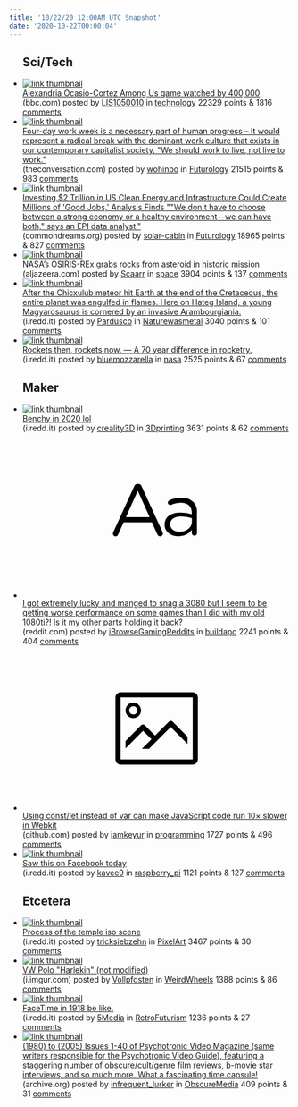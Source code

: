 ```yaml
---
title: '10/22/20 12:00AM UTC Snapshot'
date: '2020-10-22T00:00:04'
---
```

<ul>
<h2>Sci/Tech</h2>

<li><a href='https://www.bbc.com/news/technology-54630330'><img src='https://b.thumbs.redditmedia.com/3ugmCwyeM6PmvbXSNtYGy9Sy9f76ely1CkXGxOVtb5Y.jpg' alt='link thumbnail'></a><div><div class='linkTitle'><a href='https://www.bbc.com/news/technology-54630330'>Alexandria Ocasio-Cortez Among Us game watched by 400,000</a></div>(bbc.com) posted by <a href='https://www.reddit.com/user/LIS1050010'>LIS1050010</a> in <a href='https://www.reddit.com/r/technology'>technology</a> 22329 points & 1816 <a href='https://www.reddit.com/r/technology/comments/jfca5r/alexandria_ocasiocortez_among_us_game_watched_by/'>comments</a></div></li>

<li><a href='https://theconversation.com/four-day-work-week-is-a-necessary-part-of-human-progress-heres-a-plan-to-make-it-happen-124104'><img src='https://b.thumbs.redditmedia.com/SdYWpMtWP84irxzfsikmvwDgPa8jzTro4SKhQMsiMCA.jpg' alt='link thumbnail'></a><div><div class='linkTitle'><a href='https://theconversation.com/four-day-work-week-is-a-necessary-part-of-human-progress-heres-a-plan-to-make-it-happen-124104'>Four-day work week is a necessary part of human progress – It would represent a radical break with the dominant work culture that exists in our contemporary capitalist society. "We should work to live, not live to work."</a></div>(theconversation.com) posted by <a href='https://www.reddit.com/user/wohinbo'>wohinbo</a> in <a href='https://www.reddit.com/r/Futurology'>Futurology</a> 21515 points & 983 <a href='https://www.reddit.com/r/Futurology/comments/jfd1sx/fourday_work_week_is_a_necessary_part_of_human/'>comments</a></div></li>

<li><a href='https://www.commondreams.org/news/2020/10/20/investing-2-trillion-us-clean-energy-and-infrastructure-could-create-millions-good'><img src='https://b.thumbs.redditmedia.com/b41dGdvQNGPF-MH1zON_GmVI2PdPdagFDtwjNqR9B6o.jpg' alt='link thumbnail'></a><div><div class='linkTitle'><a href='https://www.commondreams.org/news/2020/10/20/investing-2-trillion-us-clean-energy-and-infrastructure-could-create-millions-good'>Investing $2 Trillion in US Clean Energy and Infrastructure Could Create Millions of 'Good Jobs,' Analysis Finds ""We don't have to choose between a strong economy or a healthy environment—we can have both," says an EPI data analyst."</a></div>(commondreams.org) posted by <a href='https://www.reddit.com/user/solar-cabin'>solar-cabin</a> in <a href='https://www.reddit.com/r/Futurology'>Futurology</a> 18965 points & 827 <a href='https://www.reddit.com/r/Futurology/comments/jf4re2/investing_2_trillion_in_us_clean_energy_and/'>comments</a></div></li>

<li><a href='https://www.aljazeera.com/news/2020/10/21/nasas-osiris-rex-grabs-rocks-from-asteroid-in-historic-mission'><img src='https://b.thumbs.redditmedia.com/Udu3zsjJigTCZT8MzRtiX5LZgGe1AkSxkIborKP_cSY.jpg' alt='link thumbnail'></a><div><div class='linkTitle'><a href='https://www.aljazeera.com/news/2020/10/21/nasas-osiris-rex-grabs-rocks-from-asteroid-in-historic-mission'>NASA’s OSIRIS-REx grabs rocks from asteroid in historic mission</a></div>(aljazeera.com) posted by <a href='https://www.reddit.com/user/Scaarr'>Scaarr</a> in <a href='https://www.reddit.com/r/space'>space</a> 3904 points & 137 <a href='https://www.reddit.com/r/space/comments/jfbloo/nasas_osirisrex_grabs_rocks_from_asteroid_in/'>comments</a></div></li>

<li><a href='https://i.redd.it/1747z5ma5gu51.jpg'><img src='https://b.thumbs.redditmedia.com/vyVD_r1ndBmLO9EHKtU0GfA9nxBStuEo6ofdgH4DiEk.jpg' alt='link thumbnail'></a><div><div class='linkTitle'><a href='https://i.redd.it/1747z5ma5gu51.jpg'>After the Chicxulub meteor hit Earth at the end of the Cretaceous, the entire planet was engulfed in flames. Here on Hateg Island, a young Magyarosaurus is cornered by an invasive Arambourgiania.</a></div>(i.redd.it) posted by <a href='https://www.reddit.com/user/Pardusco'>Pardusco</a> in <a href='https://www.reddit.com/r/Naturewasmetal'>Naturewasmetal</a> 3040 points & 101 <a href='https://www.reddit.com/r/Naturewasmetal/comments/jfce5a/after_the_chicxulub_meteor_hit_earth_at_the_end/'>comments</a></div></li>

<li><a href='https://i.redd.it/3ahk1qtalgu51.jpg'><img src='https://b.thumbs.redditmedia.com/jJUxV1WDszPoRumfoSFWrbxewAh7Ps_ucIzwoVegSBA.jpg' alt='link thumbnail'></a><div><div class='linkTitle'><a href='https://i.redd.it/3ahk1qtalgu51.jpg'>Rockets then, rockets now. — A 70 year difference in rocketry.</a></div>(i.redd.it) posted by <a href='https://www.reddit.com/user/bluemozzarella'>bluemozzarella</a> in <a href='https://www.reddit.com/r/nasa'>nasa</a> 2525 points & 67 <a href='https://www.reddit.com/r/nasa/comments/jfdynr/rockets_then_rockets_now_a_70_year_difference_in/'>comments</a></div></li>

<h2>Maker</h2>

<li><a href='https://i.redd.it/2wo15cpqbfu51.jpg'><img src='https://b.thumbs.redditmedia.com/qmbD8_Bu3S8IxzCf03dncJ4tfhDgxwdZY1ISjhshQ8c.jpg' alt='link thumbnail'></a><div><div class='linkTitle'><a href='https://i.redd.it/2wo15cpqbfu51.jpg'>Benchy in 2020 lol</a></div>(i.redd.it) posted by <a href='https://www.reddit.com/user/creality3D'>creality3D</a> in <a href='https://www.reddit.com/r/3Dprinting'>3Dprinting</a> 3631 points & 62 <a href='https://www.reddit.com/r/3Dprinting/comments/jfa92h/benchy_in_2020_lol/'>comments</a></div></li>

<li><a href='https://www.reddit.com/r/buildapc/comments/jfa7ak/i_got_extremely_lucky_and_manged_to_snag_a_3080/'><svg version='1.1' viewBox='-34 -12 104 64' preserveAspectRatio='xMidYMid slice' xmlns='http://www.w3.org/2000/svg' xmlns:xlink='http://www.w3.org/1999/xlink'>
    <title>text link thumbnail</title>
    <path d='M12.19,8.84a1.45,1.45,0,0,0-1.4-1h-.12a1.46,1.46,0,0,0-1.42,1L1.14,26.56a1.29,1.29,0,0,0-.14.59,1,1,0,0,0,1,1,1.12,1.12,0,0,0,1.08-.77l2.08-4.65h11l2.08,4.59a1.24,1.24,0,0,0,1.12.83,1.08,1.08,0,0,0,1.08-1.08,1.64,1.64,0,0,0-.14-.57ZM6.08,20.71l4.59-10.22,4.6,10.22Z'>
    </path>
    <path d='M32.24,14.78A6.35,6.35,0,0,0,27.6,13.2a11.36,11.36,0,0,0-4.7,1,1,1,0,0,0-.58.89,1,1,0,0,0,.94.92,1.23,1.23,0,0,0,.39-.08,8.87,8.87,0,0,1,3.72-.81c2.7,0,4.28,1.33,4.28,3.92v.5a15.29,15.29,0,0,0-4.42-.61c-3.64,0-6.14,1.61-6.14,4.64v.05c0,2.95,2.7,4.48,5.37,4.48a6.29,6.29,0,0,0,5.19-2.48V26.9a1,1,0,0,0,1,1,1,1,0,0,0,1-1.06V19A5.71,5.71,0,0,0,32.24,14.78Zm-.56,7.7c0,2.28-2.17,3.89-4.81,3.89-1.94,0-3.61-1.06-3.61-2.86v-.06c0-1.8,1.5-3,4.2-3a15.2,15.2,0,0,1,4.22.61Z'>
    </path>
    </svg></a><div><div class='linkTitle'><a href='https://www.reddit.com/r/buildapc/comments/jfa7ak/i_got_extremely_lucky_and_manged_to_snag_a_3080/'>I got extremely lucky and manged to snag a 3080 but I seem to be getting worse performance on some games than I did with my old 1080ti?! Is it my other parts holding it back?</a></div>(reddit.com) posted by <a href='https://www.reddit.com/user/iBrowseGamingReddits'>iBrowseGamingReddits</a> in <a href='https://www.reddit.com/r/buildapc'>buildapc</a> 2241 points & 404 <a href='https://www.reddit.com/r/buildapc/comments/jfa7ak/i_got_extremely_lucky_and_manged_to_snag_a_3080/'>comments</a></div></li>

<li><a href='https://github.com/evanw/esbuild/issues/478'><svg version='1.1' viewBox='-34 -14 104 64' preserveAspectRatio='xMidYMid meet' xmlns='http://www.w3.org/2000/svg' xmlns:xlink='http://www.w3.org/1999/xlink'>
    <title>link thumbnail</title>
    <path d='M32,4H4A2,2,0,0,0,2,6V30a2,2,0,0,0,2,2H32a2,2,0,0,0,2-2V6A2,2,0,0,0,32,4ZM4,30V6H32V30Z'></path>
    <path d='M8.92,14a3,3,0,1,0-3-3A3,3,0,0,0,8.92,14Zm0-4.6A1.6,1.6,0,1,1,7.33,11,1.6,1.6,0,0,1,8.92,9.41Z'></path>
    <path d='M22.78,15.37l-5.4,5.4-4-4a1,1,0,0,0-1.41,0L5.92,22.9v2.83l6.79-6.79L16,22.18l-3.75,3.75H15l8.45-8.45L30,24V21.18l-5.81-5.81A1,1,0,0,0,22.78,15.37Z'></path>
    </svg></a><div><div class='linkTitle'><a href='https://github.com/evanw/esbuild/issues/478'>Using const/let instead of var can make JavaScript code run 10× slower in Webkit</a></div>(github.com) posted by <a href='https://www.reddit.com/user/iamkeyur'>iamkeyur</a> in <a href='https://www.reddit.com/r/programming'>programming</a> 1727 points & 496 <a href='https://www.reddit.com/r/programming/comments/jf6by8/using_constlet_instead_of_var_can_make_javascript/'>comments</a></div></li>

<li><a href='https://i.redd.it/xqsjy5fmheu51.jpg'><img src='https://b.thumbs.redditmedia.com/mdmOVA6E8cZCXMx8YeVxAj9TivIZGTezGUc_yMMBQ2M.jpg' alt='link thumbnail'></a><div><div class='linkTitle'><a href='https://i.redd.it/xqsjy5fmheu51.jpg'>Saw this on Facebook today</a></div>(i.redd.it) posted by <a href='https://www.reddit.com/user/kavee9'>kavee9</a> in <a href='https://www.reddit.com/r/raspberry_pi'>raspberry_pi</a> 1121 points & 127 <a href='https://www.reddit.com/r/raspberry_pi/comments/jf8dio/saw_this_on_facebook_today/'>comments</a></div></li>

<h2>Etcetera</h2>

<li><a href='https://i.redd.it/vxr2w70yjfu51.gif'><img src='https://a.thumbs.redditmedia.com/5UegWyr3rNKNLoh-nFYGccs9IzJG0HzYdMV6kniDBX4.jpg' alt='link thumbnail'></a><div><div class='linkTitle'><a href='https://i.redd.it/vxr2w70yjfu51.gif'>Process of the temple iso scene</a></div>(i.redd.it) posted by <a href='https://www.reddit.com/user/tricksiebzehn'>tricksiebzehn</a> in <a href='https://www.reddit.com/r/PixelArt'>PixelArt</a> 3467 points & 30 <a href='https://www.reddit.com/r/PixelArt/comments/jfaqph/process_of_the_temple_iso_scene/'>comments</a></div></li>

<li><a href='https://i.imgur.com/jBpj587.jpg'><img src='https://b.thumbs.redditmedia.com/OdPzN8wNrZZlJnJG8a1FcbrPdeeBr4ZFHTL43zaWLaw.jpg' alt='link thumbnail'></a><div><div class='linkTitle'><a href='https://i.imgur.com/jBpj587.jpg'>VW Polo "Harlekin" (not modified)</a></div>(i.imgur.com) posted by <a href='https://www.reddit.com/user/Vollpfosten'>Vollpfosten</a> in <a href='https://www.reddit.com/r/WeirdWheels'>WeirdWheels</a> 1388 points & 86 <a href='https://www.reddit.com/r/WeirdWheels/comments/jf7l9n/vw_polo_harlekin_not_modified/'>comments</a></div></li>

<li><a href='https://i.redd.it/dz52y00g9fu51.jpg'><img src='https://b.thumbs.redditmedia.com/DF--QhWdh7DBAKVVkvEkbE_pAK25ybt3vWv-43bloEw.jpg' alt='link thumbnail'></a><div><div class='linkTitle'><a href='https://i.redd.it/dz52y00g9fu51.jpg'>FaceTime in 1918 be like.</a></div>(i.redd.it) posted by <a href='https://www.reddit.com/user/5Media'>5Media</a> in <a href='https://www.reddit.com/r/RetroFuturism'>RetroFuturism</a> 1236 points & 27 <a href='https://www.reddit.com/r/RetroFuturism/comments/jfa221/facetime_in_1918_be_like/'>comments</a></div></li>

<li><a href='https://archive.org/details/psychotronic'><img src='https://b.thumbs.redditmedia.com/XqU1zYI3pOGIcBclEpcmeWIrsoT_E4b1ROqLsk7L9_k.jpg' alt='link thumbnail'></a><div><div class='linkTitle'><a href='https://archive.org/details/psychotronic'>(1980) to (2005) Issues 1-40 of Psychotronic Video Magazine (same writers responsible for the Psychotronic Video Guide), featuring a staggering number of obscure/cult/genre film reviews, b-movie star interviews, and so much more. What a fascinating time capsule!</a></div>(archive.org) posted by <a href='https://www.reddit.com/user/infrequent_lurker'>infrequent_lurker</a> in <a href='https://www.reddit.com/r/ObscureMedia'>ObscureMedia</a> 409 points & 31 <a href='https://www.reddit.com/r/ObscureMedia/comments/jf2jxu/1980_to_2005_issues_140_of_psychotronic_video/'>comments</a></div></li>

</ul>
